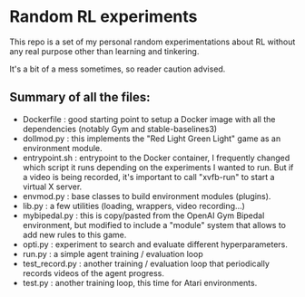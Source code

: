 # Random RL experiments

This repo is a set of my personal random experimentations about RL without any real purpose other than learning and tinkering.

It's a bit of a mess sometimes, so reader caution advised.


## Summary of all the files:

- Dockerfile : good starting point to setup a Docker image with all the dependencies (notably Gym and stable-baselines3)
- dollmod.py : this implements the "Red Light Green Light" game as an environment module.
- entrypoint.sh : entrypoint to the Docker container, I frequently changed which script it runs depending on the experiments I wanted to run. But if a video is being recorded, it's important to call "xvfb-run" to start a virtual X server.
- envmod.py : base classes to build environment modules (plugins).
- lib.py : a few utilities (loading, wrappers, video recording...)
- mybipedal.py : this is copy/pasted from the OpenAI Gym Bipedal environment, but modified to include a "module" system that allows to add new rules to this game.
- opti.py : experiment to search and evaluate different hyperparameters.
- run.py : a simple agent training / evaluation loop
- test_record.py : another training / evaluation loop that periodically records videos of the agent progress.
- test.py : another training loop, this time for Atari environments.
